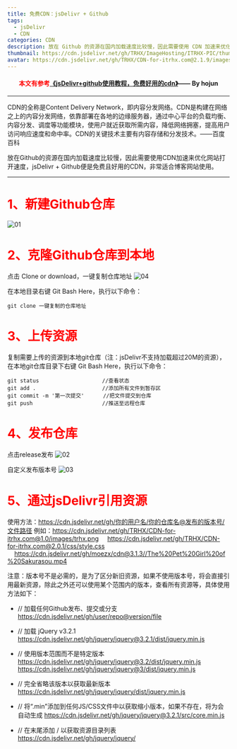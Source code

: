 ```yaml
---
title: 免费CDN：jsDelivr + Github
tags: 
  - jsDelivr
  - CDN
categories: CDN
description: 放在 Github 的资源在国内加载速度比较慢，因此需要使用 CDN 加速来优化网站打开速度，jsDelivr + Github 便是免费且好用的 CDN，非常适合博客网站使用。
thumbnail: https://cdn.jsdelivr.net/gh/TRHX/ImageHosting/ITRHX-PIC/thumbnail/cdn.png
avatar: https://cdn.jsdelivr.net/gh/TRHX/CDN-for-itrhx.com@2.1.9/images/trhx.png
---
```


#### <center><font color=#FF0000>本文有参考</font>[《jsDelivr+github使用教程，免费好用的cdn》](https://www.hojun.cn/2019/01/18/jsDeliver-github%E4%BD%BF%E7%94%A8%E6%95%99%E7%A8%8B%EF%BC%8C%E5%85%8D%E8%B4%B9%E5%A5%BD%E7%94%A8%E7%9A%84cdn/)—— By hojun</center>
---
CDN的全称是Content Delivery Network，即内容分发网络。CDN是构建在网络之上的内容分发网络，依靠部署在各地的边缘服务器，通过中心平台的负载均衡、内容分发、调度等功能模块，使用户就近获取所需内容，降低网络拥塞，提高用户访问响应速度和命中率。CDN的关键技术主要有内容存储和分发技术。——百度百科

放在Github的资源在国内加载速度比较慢，因此需要使用CDN加速来优化网站打开速度，jsDelivr + Github便是免费且好用的CDN，非常适合博客网站使用。

---
# <font color=#FF0000>1、新建Github仓库 </font>
![01](https://cdn.jsdelivr.net/gh/TRHX/ImageHosting/ITRHX-PIC/A18/01.png)

# <font color=#FF0000>2、克隆Github仓库到本地 </font>
  点击 Clone or download，一键复制仓库地址
![04](https://cdn.jsdelivr.net/gh/TRHX/ImageHosting/ITRHX-PIC/A18/04.png)

 在本地目录右键 Git Bash Here，执行以下命令：
 ```git
 git clone 一键复制的仓库地址
```

# <font color=#FF0000>3、上传资源 </font>
  复制需要上传的资源到本地git仓库（注：jsDelivr不支持加载超过20M的资源），在本地git仓库目录下右键 Git Bash Here，执行以下命令：
```git
git status                    //查看状态
git add .                     //添加所有文件到暂存区
git commit -m '第一次提交'      //把文件提交到仓库
git push                      //推送至远程仓库
```

# <font color=#FF0000>4、发布仓库 </font>
  点击release发布
![02](https://cdn.jsdelivr.net/gh/TRHX/ImageHosting/ITRHX-PIC/A18/02.png)

  自定义发布版本号
  ![03](https://cdn.jsdelivr.net/gh/TRHX/ImageHosting/ITRHX-PIC/A18/03.png)

# <font color=#FF0000>5、通过jsDelivr引用资源 </font>
使用方法：https://cdn.jsdelivr.net/gh/你的用户名/你的仓库名@发布的版本号/文件路径
例如：https://cdn.jsdelivr.net/gh/TRHX/CDN-for-itrhx.com@1.0/images/trhx.png
&nbsp;&nbsp;&nbsp;&nbsp;https://cdn.jsdelivr.net/gh/TRHX/CDN-for-itrhx.com@2.0.1/css/style.css
&nbsp;&nbsp;&nbsp;&nbsp;https://cdn.jsdelivr.net/gh/moezx/cdn@3.1.3//The%20Pet%20Girl%20of%20Sakurasou.mp4

注意：版本号不是必需的，是为了区分新旧资源，如果不使用版本号，将会直接引用最新资源，除此之外还可以使用某个范围内的版本，查看所有资源等，具体使用方法如下：

- // 加载任何Github发布、提交或分支
 https://cdn.jsdelivr.net/gh/user/repo@version/file

- // 加载 jQuery v3.2.1
 https://cdn.jsdelivr.net/gh/jquery/jquery@3.2.1/dist/jquery.min.js

- // 使用版本范围而不是特定版本
  https://cdn.jsdelivr.net/gh/jquery/jquery@3.2/dist/jquery.min.js
  https://cdn.jsdelivr.net/gh/jquery/jquery@3/dist/jquery.min.js

- // 完全省略该版本以获取最新版本
https://cdn.jsdelivr.net/gh/jquery/jquery/dist/jquery.min.js

- // 将“.min”添加到任何JS/CSS文件中以获取缩小版本，如果不存在，将为会自动生成
https://cdn.jsdelivr.net/gh/jquery/jquery@3.2.1/src/core.min.js

- // 在末尾添加 / 以获取资源目录列表
https://cdn.jsdelivr.net/gh/jquery/jquery/